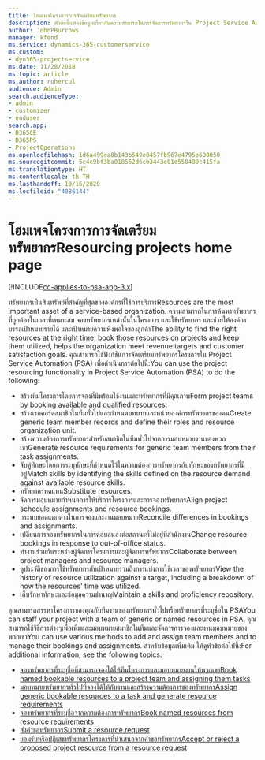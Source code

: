 ```yaml
---
title: โฮมเพจโครงการการจัดเตรียมทรัพยากร
description: หัวข้อนี้แสดงข้อมูลเกี่ยวกับความสามารถในการจัดการทรัพยากรใน Project Service Automation (PSA) for Dynamics 365
author: JohnPBurrows
manager: kfend
ms.service: dynamics-365-customerservice
ms.custom:
- dyn365-projectservice
ms.date: 11/28/2018
ms.topic: article
ms.author: ruhercul
audience: Admin
search.audienceType:
- admin
- customizer
- enduser
search.app:
- D365CE
- D365PS
- ProjectOperations
ms.openlocfilehash: 1d6a499ca8b143b549e0457fb967e4795e608050
ms.sourcegitcommit: 5c4c9bf3ba018562d6cb3443c01d550489c415fa
ms.translationtype: HT
ms.contentlocale: th-TH
ms.lasthandoff: 10/16/2020
ms.locfileid: "4086144"
---
```

# <a name="resourcing-projects-home-page"></a><span data-ttu-id="8eadf-103">โฮมเพจโครงการการจัดเตรียมทรัพยากร</span><span class="sxs-lookup"><span data-stu-id="8eadf-103">Resourcing projects home page</span></span>

[!INCLUDE[cc-applies-to-psa-app-3.x](../includes/cc-applies-to-psa-app-3x.md)]

<span data-ttu-id="8eadf-104">ทรัพยากรเป็นสินทรัพย์ที่สำคัญที่สุดขององค์กรที่ใช้การบริการ</span><span class="sxs-lookup"><span data-stu-id="8eadf-104">Resources are the most important asset of a service-based organization.</span></span> <span data-ttu-id="8eadf-105">ความสามารถในการค้นหาทรัพยากรที่ถูกต้องในเวลาที่เหมาะสม จองทรัพยากรเหล่านั้นในโครงการ และใช้ทรัพยากร และช่วยให้องค์กรบรรลุเป้าหมายรายได้ และเป้าหมายความพึงพอใจของลูกค้า</span><span class="sxs-lookup"><span data-stu-id="8eadf-105">The ability to find the right resources at the right time, book those resources on projects and keep them utilized, helps the organization meet revenue targets and customer satisfaction goals.</span></span> <span data-ttu-id="8eadf-106">คุณสามารถใช้ฟังก์ชันการจัดเตรียมทรัพยากรโครงการใน Project Service Automation (PSA) เพื่อดำเนินการต่อไปนี้:</span><span class="sxs-lookup"><span data-stu-id="8eadf-106">You can use the project resourcing functionality in Project Service Automation (PSA) to do the following:</span></span>

- <span data-ttu-id="8eadf-107">สร้างทีมโครงการโดยการจองที่มีพร้อมใช้งานและทรัพยากรที่มีคุณภาพ</span><span class="sxs-lookup"><span data-stu-id="8eadf-107">Form project teams by booking available and qualified resources.</span></span>
- <span data-ttu-id="8eadf-108">สร้างเรกคอร์ดสมาชิกในทีมทั่วไปและกำหนดบทบาทและหน่วยองค์กรทรัพยากรของตน</span><span class="sxs-lookup"><span data-stu-id="8eadf-108">Create generic team member records and define their roles and resource organization unit.</span></span>
- <span data-ttu-id="8eadf-109">สร้างความต้องการทรัพยากรสำหรับสมาชิกในทีมทั่วไปจากการมอบหมายงานของพวกเขา</span><span class="sxs-lookup"><span data-stu-id="8eadf-109">Generate resource requirements for generic team members from their task assignments.</span></span>
- <span data-ttu-id="8eadf-110">จับคู่ทักษะโดยการระบุทักษะที่กำหนดไว้ในความต้องการทรัพยากรกับทักษะของทรัพยากรที่มีอยู่</span><span class="sxs-lookup"><span data-stu-id="8eadf-110">Match skills by identifying the skills defined on the resource demand against available resource skills.</span></span>
- <span data-ttu-id="8eadf-111">ทรัพยากรทดแทน</span><span class="sxs-lookup"><span data-stu-id="8eadf-111">Substitute resources.</span></span>
- <span data-ttu-id="8eadf-112">จัดการมอบหมายกำหนดการให้บริการโครงการและการจองทรัพยากร</span><span class="sxs-lookup"><span data-stu-id="8eadf-112">Align project schedule assignments and resource bookings.</span></span>
- <span data-ttu-id="8eadf-113">กระทบยอดแตกต่างในการจองและงานมอบหมาย</span><span class="sxs-lookup"><span data-stu-id="8eadf-113">Reconcile differences in bookings and assignments.</span></span>
- <span data-ttu-id="8eadf-114">เปลี่ยนการจองทรัพยากรในการตอบสนองต่อสถานะที่ไม่อยู่ที่สำนักงาน</span><span class="sxs-lookup"><span data-stu-id="8eadf-114">Change resource bookings in response to out-of-office status.</span></span>
- <span data-ttu-id="8eadf-115">ทำงานร่วมกันระหว่างผู้จัดการโครงการและผู้จัดการทรัพยากร</span><span class="sxs-lookup"><span data-stu-id="8eadf-115">Collaborate between project managers and resource managers.</span></span>
- <span data-ttu-id="8eadf-116">ดูประวัติของการใช้ทรัพยากรกับเป้าหมายรวมถึงการแบ่งการใช้เวลาของทรัพยากร</span><span class="sxs-lookup"><span data-stu-id="8eadf-116">View the history of resource utilization against a target, including a breakdown of how the resources' time was utilized.</span></span>
- <span data-ttu-id="8eadf-117">เก็บรักษาทักษะและข้อมูลความชำนาญ</span><span class="sxs-lookup"><span data-stu-id="8eadf-117">Maintain a skills and proficiency repository.</span></span>


<span data-ttu-id="8eadf-118">คุณสามารถสรรหาโครงการของคุณกับทีมงานของทรัพยากรทั่วไปหรือทรัพยากรที่ระบุชื่อใน PSA</span><span class="sxs-lookup"><span data-stu-id="8eadf-118">You can staff your project with a team of generic or named resources in PSA.</span></span> <span data-ttu-id="8eadf-119">คุณสามารถใช้วิธีการต่างๆเพื่อเพิ่มและมอบหมายสมาชิกในทีมและจัดการการจองและงานมอบหมายของพวกเขา</span><span class="sxs-lookup"><span data-stu-id="8eadf-119">You can use various methods to add and assign team members and to manage their bookings and assignments.</span></span> <span data-ttu-id="8eadf-120">สำหรับข้อมูลเพิ่มเติม ให้ดูหัวข้อต่อไปนี้:</span><span class="sxs-lookup"><span data-stu-id="8eadf-120">For additional information, see the following topics:</span></span>

- [<span data-ttu-id="8eadf-121">จองทรัพยากรที่ระบุชื่อที่สามารถจองได้ให้ทีมโครงการและมอบหมายงานให้พวกเขา</span><span class="sxs-lookup"><span data-stu-id="8eadf-121">Book named bookable resources to a project team and assigning them tasks</span></span>](assign-named-bookable-resource.md)
- [<span data-ttu-id="8eadf-122">มอบหมายทรัพยากรทั่วไปที่จองได้ให้กับงานและสร้างความต้องการของทรัพยากร</span><span class="sxs-lookup"><span data-stu-id="8eadf-122">Assign generic bookable resources to a task and generate resource requirements</span></span>](assign-generic-bookable-resource.md)
- [<span data-ttu-id="8eadf-123">จองทรัพยากรที่ระบุชื่อจากความต้องการทรัพยากร</span><span class="sxs-lookup"><span data-stu-id="8eadf-123">Book named resources from resource requirements</span></span>](book-named-resource.md)
- [<span data-ttu-id="8eadf-124">ส่งคำขอทรัพยากร</span><span class="sxs-lookup"><span data-stu-id="8eadf-124">Submit a resource request</span></span>](submit-resource-request.md)
- [<span data-ttu-id="8eadf-125">ยอมรับหรือปฏิเสธทรัพยากรโครงการที่นำเสนอจากคำขอทรัพยากร</span><span class="sxs-lookup"><span data-stu-id="8eadf-125">Accept or reject a proposed project resource from a resource request</span></span>](accept-reject-proposed-resource.md)
